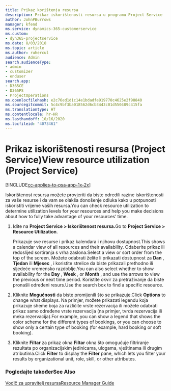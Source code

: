 ```yaml
---
title: Prikaz korištenja resursa
description: Prikaz iskorištenosti resursa u programu Project Service
author: JohnPBurrows
manager: kfend
ms.service: dynamics-365-customerservice
ms.custom:
- dyn365-projectservice
ms.date: 8/03/2018
ms.topic: article
ms.author: ruhercul
audience: Admin
search.audienceType:
- admin
- customizer
- enduser
search.app:
- D365CE
- D365PS
- ProjectOperations
ms.openlocfilehash: e2c76ed1d1c14e1bdadfe919770c4625e2f98840
ms.sourcegitcommit: 5c4c9bf3ba018562d6cb3443c01d550489c415fa
ms.translationtype: HT
ms.contentlocale: hr-HR
ms.lasthandoff: 10/16/2020
ms.locfileid: "4073461"
---
```

# <a name="view-resource-utilization-project-service"></a><span data-ttu-id="af183-103">Prikaz iskorištenosti resursa (Project Service)</span><span class="sxs-lookup"><span data-stu-id="af183-103">View resource utilization (Project Service)</span></span>

[!INCLUDE[cc-applies-to-psa-app-1x-2x](../includes/cc-applies-to-psa-app-1x-2x.md)]

<span data-ttu-id="af183-104">Iskorištenost resursa možete provjeriti da biste odredili razine iskorištenosti za vaše resurse i da vam se olakša donošenje odluka kako u potpunosti iskoristiti vrijeme vaših resursa.</span><span class="sxs-lookup"><span data-stu-id="af183-104">You can check resource utilization to determine utilization levels for your resources and help you make decisions about how to fully take advantage of your resources’ time.</span></span>  
  
1. <span data-ttu-id="af183-105">Idite na **Project Service > Iskorištenost resursa.**</span><span class="sxs-lookup"><span data-stu-id="af183-105">Go to **Project Service > Resource Utilization**.</span></span> 

     <span data-ttu-id="af183-106">Prikazuje sve resurse i prikaz kalendara i njihovu dostupnost.</span><span class="sxs-lookup"><span data-stu-id="af183-106">This shows a calendar view of all resources and their availability.</span></span> <span data-ttu-id="af183-107">Odaberite prikaz ili redoslijed sortiranja s vrha zaslona.</span><span class="sxs-lookup"><span data-stu-id="af183-107">Select a view or sort order from the top of the screen.</span></span> <span data-ttu-id="af183-108">Možete odabrati želite li prikazati dostupnost za **Dan** , **Tjedan** ili **Mjesec** , i koristite strelice da biste prikazali prethodno ili sljedeće vremensko razdoblje.</span><span class="sxs-lookup"><span data-stu-id="af183-108">You can also select whether to show availability for the **Day** , **Week** , or **Month** , and use the arrows to view the previous or next time period.</span></span> <span data-ttu-id="af183-109">Koristite okvir za pretraživanje da biste pronašli određeni resurs.</span><span class="sxs-lookup"><span data-stu-id="af183-109">Use the search box to find a specific resource.</span></span>      
  
2. <span data-ttu-id="af183-110">Kliknite **Mogućnosti** da biste promijenili što se prikazuje.</span><span class="sxs-lookup"><span data-stu-id="af183-110">Click **Options** to change what displays.</span></span> <span data-ttu-id="af183-111">Na primjer, možete prikazati legendu koja prikazuje sheme boja za različite vrste rezervacija ili možete odabrati prikaz samo određene vrste rezervacija (na primjer, tvrda rezervacija ili meka rezervacija).</span><span class="sxs-lookup"><span data-stu-id="af183-111">For example, you can show a legend that shows the color scheme for the different types of bookings, or you can choose to show only a certain type of booking (for example, hard booking or soft booking).</span></span>  

3. <span data-ttu-id="af183-112">Kliknite **Filtar** za prikaz okna **Filtar** okna što omogućuje filtriranje rezultata po organizacijskim jedinicama, ulogama, vještinama ili drugim atributima.</span><span class="sxs-lookup"><span data-stu-id="af183-112">Click **Filter** to display the **Filter** pane, which lets you filter your results by organizational unit, role, skill, or other attributes.</span></span>  
  
### <a name="see-also"></a><span data-ttu-id="af183-113">Pogledajte također</span><span class="sxs-lookup"><span data-stu-id="af183-113">See Also</span></span>  
 [<span data-ttu-id="af183-114">Vodič za upravitelj resursa</span><span class="sxs-lookup"><span data-stu-id="af183-114">Resource Manager Guide</span></span>](../psa/resource-manager-guide.md)
